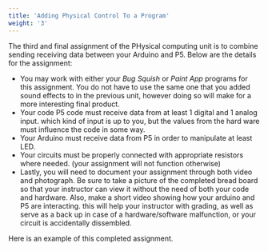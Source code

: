 ```yaml
---
title: 'Adding Physical Control To a Program'
weight: '3'
---
```


The third and final assignment of the PHysical computing unit is to combine sending receiving data between your Arduino and P5. Below are the details for the assignment:

* You may work with either your _Bug Squish_ or _Paint App_ programs for this assignment. You do not have to use the same one that you added sound effects to in the previous unit, however doing so will make for a more interesting final product.
* Your code P5 code must receive data from at least 1 digital and 1 analog input. which kind of input is up to you, but the values from the hard ware must influence the code in some way. 
* Your Arduino must receive data from P5 in order to manipulate at least LED.
* Your circuits must be properly connected with appropriate resistors where needed. (your assignment will not function otherwise)
* Lastly, you will need to document your assignment through both video and photograph. Be sure to take a picture of the completed bread board so that your instructor can view it without the need of both your code and hardware. Also, make a short video showing how your arduino and P5 are interacting. this will help your instructor with grading, as well as serve as a back up in case of  a hardware/software malfunction, or your circuit is accidentally dissembled.

Here is an example of this completed assignment.
